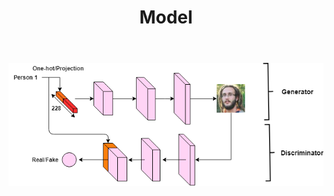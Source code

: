 ﻿---
title: "Model"
bg: blue
color: black
style: center
fa-icon: thumbs-up
---

<img src="./assets/images/name2image.png" alt="model"/>